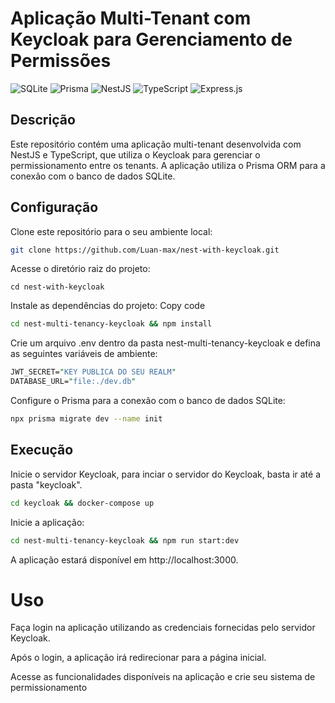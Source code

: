 # **Aplicação Multi-Tenant com Keycloak para Gerenciamento de Permissões**

![SQLite](https://img.shields.io/badge/sqlite-%2307405e.svg?style=for-the-badge&logo=sqlite&logoColor=white)
![Prisma](https://img.shields.io/badge/Prisma-3982CE?style=for-the-badge&logo=Prisma&logoColor=white)
![NestJS](https://img.shields.io/badge/nestjs-%23E0234E.svg?style=for-the-badge&logo=nestjs&logoColor=white)
![TypeScript](https://img.shields.io/badge/typescript-%23007ACC.svg?style=for-the-badge&logo=typescript&logoColor=white)
![Express.js](https://img.shields.io/badge/express.js-%23404d59.svg?style=for-the-badge&logo=express&logoColor=%2361DAFB)
## **Descrição**

Este repositório contém uma aplicação multi-tenant desenvolvida com NestJS e TypeScript, que utiliza o Keycloak para gerenciar o permissionamento entre os tenants. A aplicação utiliza o Prisma ORM para a conexão com o banco de dados SQLite.

## **Configuração**

Clone este repositório para o seu ambiente local:

```bash
git clone https://github.com/Luan-max/nest-with-keycloak.git
```

Acesse o diretório raiz do projeto:

```arduino
cd nest-with-keycloak
```

Instale as dependências do projeto:
Copy code

```bash
cd nest-multi-tenancy-keycloak && npm install
```

Crie um arquivo .env dentro da pasta nest-multi-tenancy-keycloak e defina as seguintes variáveis de ambiente:

```perl
JWT_SECRET="KEY PUBLICA DO SEU REALM"
DATABASE_URL="file:./dev.db"
```

Configure o Prisma para a conexão com o banco de dados SQLite:

```bash
npx prisma migrate dev --name init
```

## **Execução**

Inicie o servidor Keycloak, para inciar o servidor do Keycloak, basta ir até a pasta "keycloak".

```bash
cd keycloak && docker-compose up
```

Inicie a aplicação:

```bash
cd nest-multi-tenancy-keycloak && npm run start:dev
```

A aplicação estará disponível em http://localhost:3000.

# **Uso**

Faça login na aplicação utilizando as credenciais fornecidas pelo servidor Keycloak.

Após o login, a aplicação irá redirecionar para a página inicial.

Acesse as funcionalidades disponíveis na aplicação e crie seu sistema de permissionamento
